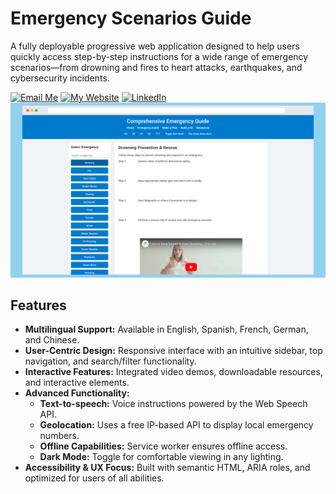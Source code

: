 # Emergency Scenarios Guide

A fully deployable progressive web application designed to help users quickly access step-by-step instructions for a wide range of emergency scenarios—from drowning and fires to heart attacks, earthquakes, and cybersecurity incidents.

[![Email Me](https://img.shields.io/badge/Email-Get_In_Touch-FF4500?style=for-the-badge&logo=gmail&logoColor=white)](mailto:duybao21560@gmail.com)
[![My Website](https://img.shields.io/badge/Website-Explore-1E90FF?style=for-the-badge&logo=chrome&logoColor=white)](https://www.yourwebsite.com)
[![LinkedIn](https://img.shields.io/badge/LinkedIn-Network-0077B5?style=for-the-badge&logo=linkedin&logoColor=white)](https://www.linkedin.com/in/tssniper349)
![Emergency Guide Screenshot](./img/MainPage.png)

## Features

- **Multilingual Support:** Available in English, Spanish, French, German, and Chinese.
- **User-Centric Design:** Responsive interface with an intuitive sidebar, top navigation, and search/filter functionality.
- **Interactive Features:** Integrated video demos, downloadable resources, and interactive elements.
- **Advanced Functionality:**
  - **Text-to-speech:** Voice instructions powered by the Web Speech API.
  - **Geolocation:** Uses a free IP-based API to display local emergency numbers.
  - **Offline Capabilities:** Service worker ensures offline access.
  - **Dark Mode:** Toggle for comfortable viewing in any lighting.
- **Accessibility & UX Focus:** Built with semantic HTML, ARIA roles, and optimized for users of all abilities.
